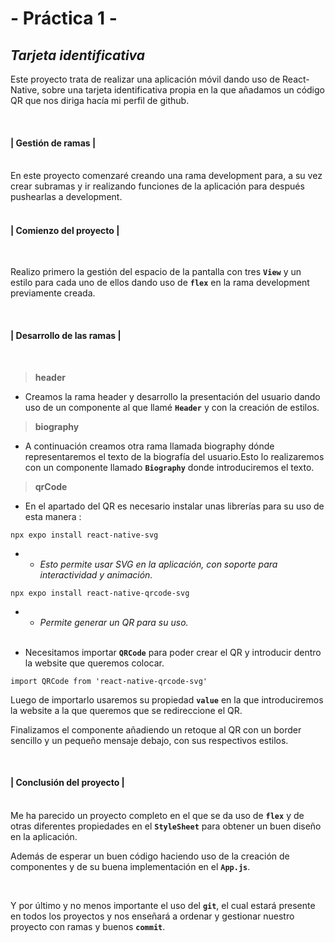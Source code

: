 **- Práctica 1 -**
=

***Tarjeta identificativa***
- 

Este proyecto trata de realizar una aplicación móvil dando uso de React-Native, sobre una tarjeta identificativa propia en la que añadamos un código QR que nos diriga hacía mi perfil de github.

<br>

#### **| Gestión de ramas |**

<br>
En este proyecto comenzaré creando una rama development para, a su vez crear subramas y ir realizando funciones de la aplicación para después pushearlas a development.
<br><br>

#### **| Comienzo del proyecto |**
<br>

Realizo primero la gestión del espacio de la pantalla con tres **<code>View</code>** y 
un estilo para cada uno de ellos dando uso de **<code>flex</code>** en la rama development previamente creada.

<br>

#### **| Desarrollo de las ramas |**
<br>

> **header**

- Creamos la rama header y desarrollo la presentación del usuario dando uso de un componente al que llamé **<code>Header</code>** y con la creación de estilos.

> **biography**

- A continuación creamos otra rama llamada biography dónde representaremos el texto de la biografía del usuario.Esto lo realizaremos con un componente llamado **<code>Biography</code>** donde introduciremos el texto.

> **qrCode**

- En el apartado del QR es necesario instalar unas librerías para su uso de esta manera :

<pre><code>npx expo install react-native-svg</code></pre> 

- - *Esto permite usar SVG en la aplicación, con soporte para interactividad y animación.*

<pre><code>npx expo install react-native-qrcode-svg</code></pre> 

- - *Permite generar un QR para su uso.* 
<br></br>

- Necesitamos importar **<code>QRCode</code>** para poder crear el QR y introducir dentro la website que queremos colocar.

<pre><code>import QRCode from 'react-native-qrcode-svg'</code></pre>

Luego de importarlo usaremos su propiedad **<code>value</code>** en la que introduciremos la website a la que queremos que se redireccione el QR.

Finalizamos el componente añadiendo un retoque al QR con un border sencillo y un pequeño mensaje debajo, con sus respectivos estilos.

<br>

#### **| Conclusión del proyecto |**
<br>
Me ha parecido un proyecto completo en el que se da uso de <strong><code>flex</code></strong> y de otras diferentes propiedades en el <strong><code>StyleSheet</code></strong> para obtener un buen diseño en la aplicación.

<br>

Además de esperar un buen código haciendo uso de la creación de componentes y de su buena implementación en el <strong><code>App.js</code></strong>.

<br>

Y por último y no menos importante el uso del <strong><code>git</code></strong>, el cual estará presente en todos los proyectos y nos enseñará a ordenar y gestionar nuestro proyecto con ramas y buenos <strong><code>commit</code></strong>.
<br>


